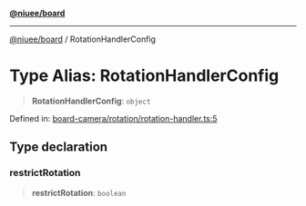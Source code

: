 [**@niuee/board**](../README.md)

***

[@niuee/board](../globals.md) / RotationHandlerConfig

# Type Alias: RotationHandlerConfig

> **RotationHandlerConfig**: `object`

Defined in: [board-camera/rotation/rotation-handler.ts:5](https://github.com/niuee/board/blob/cc09a87e934160adef876c4e11d51fd97e78653d/src/board-camera/rotation/rotation-handler.ts#L5)

## Type declaration

### restrictRotation

> **restrictRotation**: `boolean`
